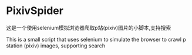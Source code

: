 # PixivSpider
这是一个使用selenium模拟浏览器爬取p站(pixiv)图片的小脚本,支持搜索

This is a small script that uses selenium to simulate the browser to crawl p station (pixiv) images, supporting search
